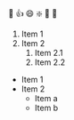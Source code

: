 🖤
👍
😄
❇️
🎉
🎄
1. Item 1
2. Item 2
   1. Item 2.1
   2. Item 2.2
   
* Item 1
* Item 2
   * Item a
   * Item b
